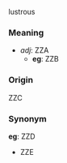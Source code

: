 lustrous
### Meaning
+ _adj_: ZZA
    + __eg__: ZZB

### Origin

ZZC

### Synonym

__eg__: ZZD

+ ZZE


